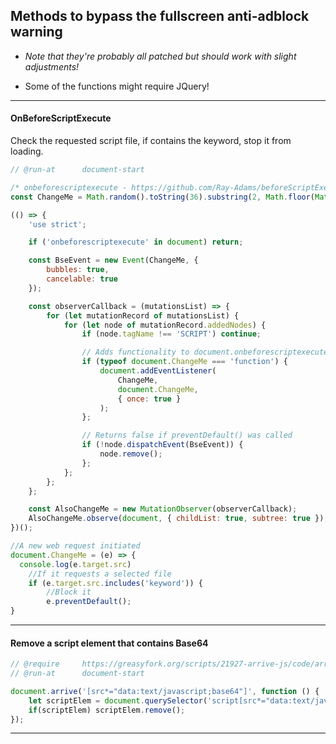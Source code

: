 ## Methods to bypass the fullscreen anti-adblock warning

* *Note that they're probably all patched but should work with slight adjustments!*

* Some of the functions might require JQuery!

---

#### OnBeforeScriptExecute

Check the requested script file, if contains the keyword, stop it from loading.

```js
// @run-at      document-start

/* onbeforescriptexecute - https://github.com/Ray-Adams/beforeScriptExecute-Polyfill */
const ChangeMe = Math.random().toString(36).substring(2, Math.floor(Math.random() * 40) + 5);

(() => {
    'use strict';

    if ('onbeforescriptexecute' in document) return;

    const BseEvent = new Event(ChangeMe, {
        bubbles: true,
        cancelable: true
    });

    const observerCallback = (mutationsList) => {
        for (let mutationRecord of mutationsList) {
            for (let node of mutationRecord.addedNodes) {
                if (node.tagName !== 'SCRIPT') continue;

                // Adds functionality to document.onbeforescriptexecute
                if (typeof document.ChangeMe === 'function') {
                    document.addEventListener(
                        ChangeMe,
                        document.ChangeMe,
                        { once: true }
                    );
                };

                // Returns false if preventDefault() was called
                if (!node.dispatchEvent(BseEvent)) {
                    node.remove();
                };
            };
        };
    };

    const AlsoChangeMe = new MutationObserver(observerCallback);
    AlsoChangeMe.observe(document, { childList: true, subtree: true });
})();

//A new web request initiated
document.ChangeMe = (e) => {
  console.log(e.target.src)
    //If it requests a selected file
    if (e.target.src.includes('keyword')) {
        //Block it
        e.preventDefault();
}
```

---

#### Remove a script element that contains Base64

```js
// @require     https://greasyfork.org/scripts/21927-arrive-js/code/arrivejs.js
// @run-at      document-start

document.arrive('[src*="data:text/javascript;base64"]', function () { 
    let scriptElem = document.querySelector('script[src*="data:text/javascript;base64"]');
    if(scriptElem) scriptElem.remove();
});
```

---
